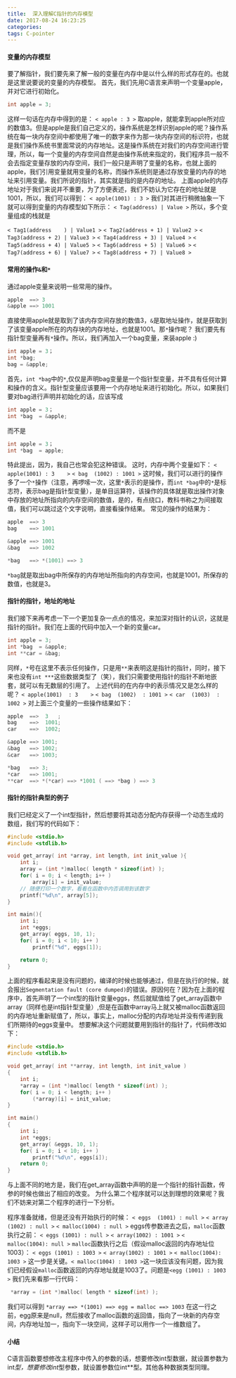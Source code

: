 ```yaml
---
title:  深入理解C指针的内存模型
date: 2017-08-24 16:23:25
categories:
tags: C-pointer
---
```


#### 变量的内存模型
要了解指针，我们要先来了解一般的变量在内存中是以什么样的形式存在的。也就是这里说要说的变量的内存模型。
首先，我们先用C语言来声明一个变量apple，并对它进行初始化。
```C
int apple = 3;
```
这样一句话在内存中得到的是：
`< apple : 3 >`
取apple，就能拿到apple所对应的数值3。但是apple是我们自己定义的，操作系统是怎样识别apple的呢？操作系统在每一块内存空间中都使用了唯一的数字来作为那一块内存空间的标识符，也就是我们操作系统书里面常说的内存地址。这是操作系统在对我们的内存空间进行管理，所以，每一个变量的内存空间自然是由操作系统来指定的，我们程序员一般不会去指定变量存放的内存空间，我们一般只是声明了变量的名称，也就上面的apple，我们引用变量就用变量的名称，而操作系统则是通过存放变量的内存的地址来引用变量。我们所说的指针，其实就是指的是内存的地址。
上面apple的内存地址对于我们来说并不重要，为了方便表述，我们不妨认为它存在的地址就是1001，所以，我们可以得到：
`< apple(1001) : 3 >`
我们对其进行稍微抽象一下就可以得到变量的内存模型如下所示：
`< Tag(address) | Value >`
所以，多个变量组成的栈就是

`< Tag1(address    ) | Value1 >`
`< Tag2(address + 1) | Value2 >`
`< Tag3(address + 2) | Value3 >`
`< Tag4(address + 3) | Value4 >`
`< Tag5(address + 4) | Value5 >`
`< Tag6(address + 5) | Value6 >`
`< Tag7(address + 6) | Value7 >`
`< Tag8(address + 7) | Value8 >`

#### 常用的操作`&`和`*`
通过apple变量来说明一些常用的操作。
``` C
apple  ==> 3
&apple ==> 1001 
```
直接使用apple就是取到了该内存空间存放的数值3，`&`是取地址操作，就是获取到了该变量apple所在的内存块的内存地址，也就是1001。那`*`操作呢？
我们要先有指针型变量再有`*`操作。所以，我们再加入一个bag变量，来装apple :)
``` C
int apple = 3；
int *bag;
bag = &apple;
```
首先，`int *bag`中的`*`,仅仅是声明bag变量是一个指针型变量，并不具有任何计算和操作的含义。指针型变量应该要用一个内存地址来进行初始化。所以，如果我们要对bag进行声明并初始化的话，应该写成
``` C
int apple = 3；
int *bag  = &apple;
```
而不是
``` C
int apple = 3；
int *bag  = apple;
```
特此提出，因为，我自己也常会犯这种错误。
这时，内存中两个变量如下：
`< apple(1001) : 3    >`
`< bag  (1002) : 1001 >`
这时候，我们可以进行的操作多了一个`*`操作（注意，再啰嗦一次，这里`*`表示的是操作，而`int *bag`中的`*`是标志符，表示bag是指针型变量），是单目运算符，该操作的具体就是取出操作对象中存放的地址所指向的内存空间的数值，是的，有点绕口，教科书称之为间接取值，我们可以跳过这个文字说明，直接看操作结果。
常见的操作的结果为：
``` C
apple  ==> 3
bag    ==> 1001

&apple ==> 1001
&bag   ==> 1002

*bag   ==> *(1001) ==> 3
```
`*bag`就是取出bag中所保存的内存地址所指向的内存空间，也就是1001，所保存的数值，也就是3。

#### 指针的指针，地址的地址
我们接下来再考虑一下一个更加复杂一点点的情况，来加深对指针的认识，这就是指针的指针。我们在上面的代码中加入一个新的变量car。
``` C
int apple = 3;
int *bag  = &apple;
int **car = &bag;
```
同样，`*`号在这里不表示任何操作，只是用`**`来表明这是指针的指针，同时，接下来也没有`int ***`这些数据类型了（笑），我们只需要使用指针的指针不断地嵌套，就可以有无数层的引用了。
上述代码的在内存中的表示情况又是怎么样的呢？
`< apple(1001)  : 3    >`
`< bag  (1002)  : 1001 >`
`< car  (1003)  : 1002 >`
对上面三个变量的一些操作结果如下：
``` C
apple  ==>  3   ;
bag    ==>  1001;
car    ==>  1002;

&apple ==> 1001;
&bag   ==> 1002;
&car   ==> 1003;

*bag   ==> 3;
*car   ==> 1001;
**car  ==> *(*car) ==> *1001 ( ==> *bag ) ==> 3
```

#### 指针的指针典型的例子
我们已经定义了一个int型指针，然后想要将其动态分配内存获得一个动态生成的数组，我们写的代码如下：
``` C
#include <stdio.h>
#include <stdlib.h>

void get_array( int *array, int length, int init_value ){
    int i;
    array = (int *)malloc( length * sizeof(int) );
    for( i = 0; i < length; i++ )
        array[i] = init_value;
    // 随便打印一个数字，看看在函数中内否调用到该数字
    printf("%d\n", array[5]); 
}

int main(){
    int i;
    int *eggs;
    get_array( eggs, 10, 1);
    for( i = 0; i < 10; i++ )
        printf("%d", eggs[1]);

    return 0;
}
```
上面的程序看起来是没有问题的，编译的时候也能够通过，但是在执行的时候，就会报出`Segmentation fault (core dumped)`的错误。原因何在？因为在上面的程序中，首先声明了一个int型的指针变量eggs，然后就赋值给了get_array函数中array（同样也是int指针型变量）,但是在函数中array马上就又被malloc函数返回的内存地址重新赋值了，所以，事实上，malloc分配的内存地址并没有传递到我们所期待的eggs变量中。
想要解决这个问题就要用到指针的指针了，代码修改如下：

``` C
#include <stdio.h>
#include <stdlib.h>

void get_array( int **array, int length, int init_value )
{
    int i;
    *array = (int *)malloc( length * sizeof(int) );
    for( i = 0; i < length; i++ )
        (*array)[i] = init_value;
}

int main()
{
    int i;
    int *eggs;
    get_array( &eggs, 10, 1);
    for( i = 0; i < 10; i++ )
        printf("%d\n", eggs[i]);
    return 0;
}
```
与上面不同的地方是，我们在get_array函数中声明的是一个指针的指针函数，传参的时候也做出了相应的改变。
为什么第二个程序就可以达到理想的效果呢？我们不妨来对第二个程序的进行一下分析。

程序准备就绪，但是还没有开始执行的时候：
`< eggs  (1001) : null >`
`< array (1002) : null >`
`< malloc(1004) : null >`
eggs传参数进去之后，`malloc`函数执行之前：
`< eggs (1001) : null >`
`< array(1002) : 1001 >`
`< malloc(1004): null >`
`malloc`函数执行之后（假设malloc返回的内存地址位1003）：
`< eggs (1001) : 1003 >`
`< array(1002) : 1001 >`
`< malloc(1004): 1003 >`
这一步是关键。`< malloc(1004) : 1003 >`这一块应该没有问题，因为我们已经假设`malloc`函数返回的内存地址就是1003了。问题是`<egg (1001) : 1003 >`
我们先来看那一行代码：
``` C
 *array = (int *)malloc( length * sizeof(int) );
``` 
我们可以得到
`*array ==> *(1001) ==> egg = malloc ==> 1003`
在这一行之前，egg原来是null，然后接收了malloc函数的返回值，指向了一块新的内存空间，内存地址加一，指向下一块空间，这样子可以用作一个一维数组了。
#### 小结
C语言函数要想修改主程序中传入的参数的话，想要修改int型数据，就设置参数为int*型，想要修改int*型参数，就设置参数位int**型。其他各种数据类型同理。





















